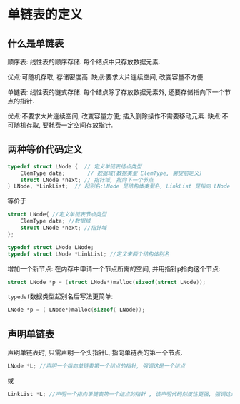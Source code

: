 # 单链表的定义

## 什么是单链表

顺序表: 线性表的顺序存储. 每个结点中只存放数据元素.

优点:可随机存取, 存储密度高.
缺点:要求大片连续空间, 改变容量不方便.

单链表: 线性表的链式存储. 每个结点除了存放数据元素外, 还要存储指向下一个节点的指针.

优点:不要求大片连续空间, 改变容量方便; 插入删除操作不需要移动元素.
缺点:不可随机存取, 要耗费一定空间存放指针.

## 两种等价代码定义

```c
typedef struct LNode {  // 定义单链表结点类型
	ElemType data;       // 数据域(数据类型 ElemType, 需提前定义)
	struct LNode *next; // 指针域, 指向下一个节点
} LNode, *LinkList;  // 起别名:LNode 是结构体类型名, LinkList 是指向 LNode 的指针类型 //未声明变量, 只是起别名作用

```

等价于

```c
struct LNode{ //定义单链表节点类型
	ElemType data; //数据域
	struct LNode *next; //指针域
};

typedef struct LNode LNode;
typedef struct LNode *LinkList; //定义来两个结构体别名
```

增加一个新节点: 在内存中申请一个节点所需的空间, 并用指针p指向这个节点:

```c
struct LNode *p = (struct LNode*)malloc(sizeof(struct LNode));
```

`typedef`数据类型起别名后写法更简单:

```c
LNode *p = ( LNode*)malloc(sizeof( LNode));
```

## 声明单链表

声明单链表时, 只需声明一个头指针L, 指向单链表的第一个节点.

```c
LNode *L; //声明一个指向单链表第一个结点的指针, 强调这是一个结点
```

或

```c
LinkList *L; //声明一个指向单链表第一个结点的指针 , 该声明代码刻度性更强, 强调这是一个单链表
```
